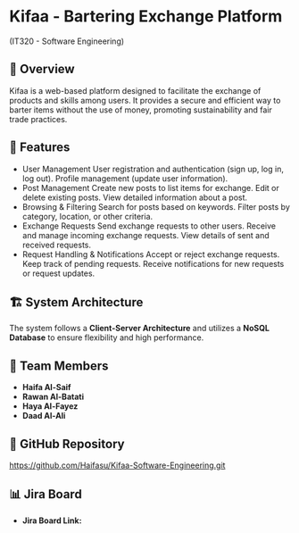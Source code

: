 # Kifaa - Bartering Exchange Platform
(IT320 - Software Engineering)

## 📌 **Overview**
Kifaa is a web-based platform designed to facilitate the exchange of products and skills among users. 
It provides a secure and efficient way to barter items without the use of money, promoting sustainability 
and fair trade practices.

## 🚀 **Features**
- User Management
User registration and authentication (sign up, log in, log out).
Profile management (update user information).
- Post Management
Create new posts to list items for exchange.
Edit or delete existing posts.
View detailed information about a post.
- Browsing & Filtering
Search for posts based on keywords.
Filter posts by category, location, or other criteria.
- Exchange Requests
Send exchange requests to other users.
Receive and manage incoming exchange requests.
View details of sent and received requests.
- Request Handling & Notifications
Accept or reject exchange requests.
Keep track of pending requests.
Receive notifications for new requests or request updates.

## 🏗️ **System Architecture**
The system follows a **Client-Server Architecture** and utilizes a **NoSQL Database** to ensure flexibility and high performance.

## 👥 Team Members 
- **Haifa Al-Saif** 
- **Rawan Al-Batati**   
- **Haya Al-Fayez**  
- **Daad Al-Ali** 

## 🔗 GitHub Repository 
https://github.com/Haifasu/Kifaa-Software-Engineering.git

## 📊 Jira Board
- **Jira Board Link:**
